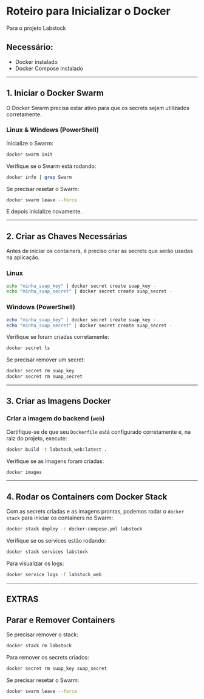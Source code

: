 # Roteiro para Inicializar o Docker
 Para o projeto Labstock

## Necessário:
- Docker instalado
- Docker Compose instalado

---

## 1. Iniciar o Docker Swarm
O Docker Swarm precisa estar ativo para que os secrets sejam utilizados corretamente.

### **Linux & Windows (PowerShell)**
Inicialize o Swarm:
```bash
docker swarm init
```

Verifique se o Swarm está rodando:
```bash
docker info | grep Swarm
```

Se precisar resetar o Swarm:
```bash
docker swarm leave --force
```
E depois inicialize novamente.

---

## 2. Criar as Chaves Necessárias
Antes de iniciar os containers, é preciso criar as secrets que serão usadas na aplicação.

### **Linux**
```bash
echo "minha_suap_key" | docker secret create suap_key -
echo "minha_suap_secret" | docker secret create suap_secret -
```

### **Windows (PowerShell)**
```powershell
echo "minha_suap_key" | docker secret create suap_key -
echo "minha_suap_secret" | docker secret create suap_secret -
```

Verifique se foram criadas corretamente:
```bash
docker secret ls
```

Se precisar remover um secret:
```bash
docker secret rm suap_key
docker secret rm suap_secret
```

---

## 3. Criar as Imagens Docker

### Criar a imagem do backend (`web`)
Certifique-se de que seu `Dockerfile` está configurado corretamente e, na raiz do projeto, execute:
```bash
docker build -t labstock_web:latest .
```

Verifique se as imagens foram criadas:
```bash
docker images
```

---

## 4. Rodar os Containers com Docker Stack
Com as secrets criadas e as imagens prontas, podemos rodar o `docker stack` para iniciar os containers no Swarm:

```bash
docker stack deploy -c docker-compose.yml labstock
```

Verifique se os services estão rodando:
```bash
docker stack services labstock
```

Para visualizar os logs:
```bash
docker service logs -f labstock_web
```

---

## EXTRAS

## Parar e Remover Containers
Se precisar remover o stack:
```bash
docker stack rm labstock
```

Para remover os secrets criados:
```bash
docker secret rm suap_key suap_secret
```

Se precisar resetar o Swarm:
```bash
docker swarm leave --force
```

